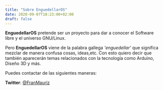 ```yaml
---
title: "Sobre EnguedellarOS"
date: 2020-09-07T18:23:00+02:00
draft: false
---
```



**EnguedellarOS** pretende ser un proyecto para dar a conocer el Software libre y el universo GNU/Linux.

Pero **EnguedellarOS** viene de la palabra gallega *'enguedellar'* que significa mezclar de manera confusa cosas, ideas,etc. Con esto quiero decir que también aparecerán temas relacionados con la tecnología como Arduino, Diseño 3D y más.

Puedes contactar de las siguientes maneras:

**Twitter**: [@FranMauriz](https://twitter.com/FranMauriz)
